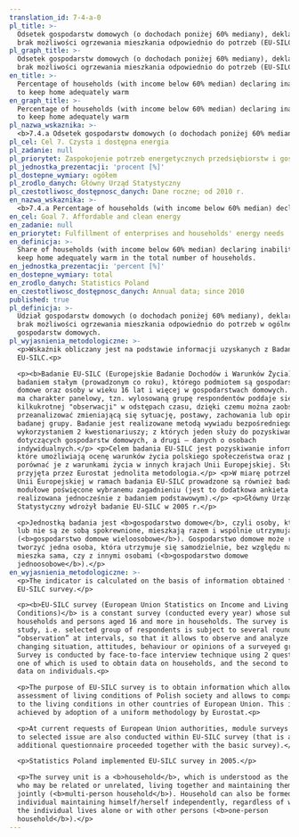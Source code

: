 ```yaml
---
translation_id: 7-4-a-0
pl_title: >-
  Odsetek gospodarstw domowych (o dochodach poniżej 60% mediany), deklarujących
  brak możliwości ogrzewania mieszkania odpowiednio do potrzeb (EU-SILC)
pl_graph_title: >-
  Odsetek gospodarstw domowych (o dochodach poniżej 60% mediany), deklarujących
  brak możliwości ogrzewania mieszkania odpowiednio do potrzeb (EU-SILC)
en_title: >-
  Percentage of households (with income below 60% median) declaring inability
  to keep home adequately warm
en_graph_title: >-
  Percentage of households (with income below 60% median) declaring inability
  to keep home adequately warm
pl_nazwa_wskaznika: >-
  <b>7.4.a Odsetek gospodarstw domowych (o dochodach poniżej 60% mediany), deklarujących brak możliwości ogrzewania mieszkania odpowiednio do potrzeb (EU-SILC)</b>
pl_cel: Cel 7. Czysta i dostępna energia
pl_zadanie: null
pl_priorytet: Zaspokojenie potrzeb energetycznych przedsiębiorstw i gospodarstw domowych
pl_jednostka_prezentacji: 'procent [%]'
pl_dostepne_wymiary: ogółem
pl_zrodlo_danych: Główny Urząd Statystyczny
pl_czestotliwosc_dostępnosc_danych: Dane roczne; od 2010 r.
en_nazwa_wskaznika: >-
  <b>7.4.a Percentage of households (with income below 60% median) declaring inability to keep home adequately warm</b>
en_cel: Goal 7. Affordable and clean energy
en_zadanie: null
en_priorytet: Fulfillment of enterprises and households' energy needs
en_definicja: >-
  Share of households (with income below 60% median) declaring inability to
  keep home adequately warm in the total number of households.
en_jednostka_prezentacji: 'percent [%]'
en_dostepne_wymiary: total
en_zrodlo_danych: Statistics Poland
en_czestotliwosc_dostępnosc_danych: Annual data; since 2010
published: true
pl_definicja: >-
  Udział gospodarstw domowych (o dochodach poniżej 60% mediany), deklarujących
  brak możliwości ogrzewania mieszkania odpowiednio do potrzeb w ogólnej liczbie
  gospodarstw domowych.
pl_wyjasnienia_metodologiczne: >-
  <p>Wskaźnik obliczany jest na podstawie informacji uzyskanych z Badania
  EU-SILC.<p>

  <p><b>Badanie EU-SILC (Europejskie Badanie Dochodów i Warunków Życia)</b> jest
  badaniem stałym (prowadzonym co roku), którego podmiotem są gospodarstwa
  domowe oraz osoby w wieku 16 lat i więcej w gospodarstwach domowych. Badanie
  ma charakter panelowy, tzn. wylosowaną grupę respondentów poddaje się
  kilkukrotnej "obserwacji" w odstępach czasu, dzięki czemu można zaobserwować i
  przeanalizować zmieniającą się sytuację, postawy, zachowania lub opinie
  badanej grupy. Badanie jest realizowane metodą wywiadu bezpośredniego z
  wykorzystaniem 2 kwestionariuszy; z których jeden służy do pozyskiwania danych
  dotyczących gospodarstw domowych, a drugi – danych o osobach
  indywidualnych.</p> <p>Celem badania EU-SILC jest pozyskiwanie informacji,
  które umożliwiają ocenę warunków życia polskiego społeczeństwa oraz pozwalają
  porównać je z warunkami życia w innych krajach Unii Europejskiej. Służy temu
  przyjęta przez Eurostat jednolita metodologia.</p> <p>W miarę potrzeb organów
  Unii Europejskiej w ramach badania EU-SILC prowadzone są również badania
  modułowe poświęcone wybranemu zagadnieniu (jest to dodatkowa ankieta
  realizowana jednocześnie z badaniem podstawowym).</p> <p>Główny Urząd
  Statystyczny wdrożył badanie EU-SILC w 2005 r.</p>

  <p>Jednostką badania jest <b>gospodarstwo domowe</b>, czyli osoby, które są
  lub nie są ze sobą spokrewnione, mieszkają razem i wspólnie utrzymują się
  (<b>gospodarstwo domowe wieloosobowe</b>). Gospodarstwo domowe może również
  tworzyć jedna osoba, która utrzymuje się samodzielnie, bez względu na to, czy
  mieszka sama, czy z innymi osobami (<b>gospodarstwo domowe
  jednoosobowe</b>).</p>
en_wyjasnienia_metodologiczne: >-
  <p>The indicator is calculated on the basis of information obtained from the
  EU-SILC survey.</p>

  <p><b>EU-SILC survey (European Union Statistics on Income and Living
  Conditions)</b> is a constant survey (conducted every year) whose subject are
  households and persons aged 16 and more in households. The survey is a panel
  study, i.e. selected group of respondents is subject to several rounds of
  “observation” at intervals, so that it allows to observe and analyze the
  changing situation, attitudes, behaviour or opinions of a surveyed group.
  Survey is conducted by face-to-face interview technique using 2 questionnaires
  one of which is used to obtain data on households, and the second to obtain
  data on individuals.<p>

  <p>The purpose of EU-SILC survey is to obtain information which allows the
  assessment of living conditions of Polish society and allows to compare them
  to the living conditions in other countries of European Union. This is
  achieved by adoption of a uniform methodology by Eurostat.<p>

  <p>At current requests of European Union authorities, module surveys devoted
  to selected issue are also conducted within EU-SILC survey (that is an
  additional questionnaire proceeded together with the basic survey).</p>

  <p>Statistics Poland implemented EU-SILC survey in 2005.</p>

  <p>The survey unit is a <b>household</b>, which is understood as the persons
  who may be related or unrelated, living together and maintaining themselves
  jointly (<b>multi-person household</b>). Household can also be formed by one
  individual maintaining himself/herself independently, regardless of whether
  the individual lives alone or with other persons (<b>one-person
  household</b>).</p>
---
```

